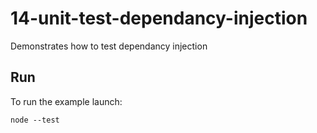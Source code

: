 # 14-unit-test-dependancy-injection

Demonstrates how to test dependancy injection

## Run

To run the example launch:

```
node --test
```
